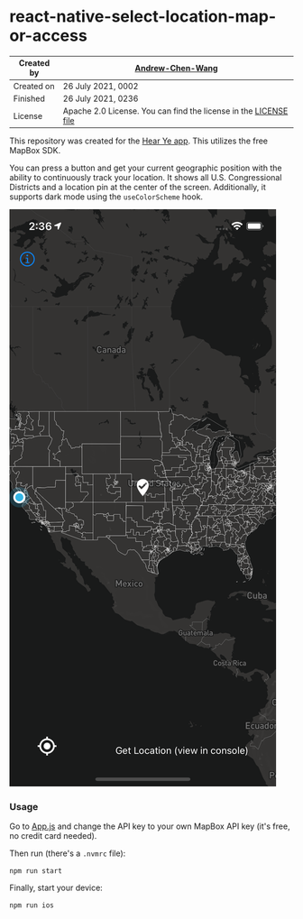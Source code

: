 # react-native-select-location-map-or-access

| Created by    | [Andrew-Chen-Wang](https://github.com/Andrew-Chen-Wang)
| ------------- |-------------
| Created on    | 26 July 2021, 0002
| Finished      | 26 July 2021, 0236
| License       | Apache 2.0 License. You can find the license in the [LICENSE file](./LICENSE)

This repository was created for the [Hear Ye app](https://hearye.us/).
This utilizes the free MapBox SDK.

You can press a button and get your current geographic position
with the ability to continuously track your location.
It shows all U.S. Congressional Districts and a
location pin at the center of the screen. Additionally,
it supports dark mode using the `useColorScheme` hook.

![demo screenshot](./.github/assets/demo1.png)

### Usage

Go to [App.js](./App.js) and change the API key to your
own MapBox API key (it's free, no credit card needed).

Then run (there's a `.nvmrc` file):

```shell
npm run start
```

Finally, start your device:

```shell
npm run ios
```
